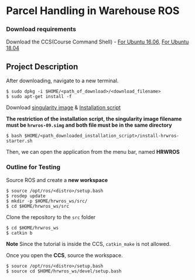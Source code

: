 # Parcel Handling in Warehouse ROS

### Download requirements
Download the CCS(Course Command Shell) - [For Ubuntu 16.06](https://courses.edx.org/assets/courseware/v1/4beeefd3ac34401321609d7697f9097f/asset-v1:DelftX+ROS1x+1T2020+type@asset+block/singularity-container_2.6.1-1_amd64_ubuntu_xenial16.04.deb), [For Ubuntu 18.04](https://courses.edx.org/assets/courseware/v1/626dbd92c8dd641c5657f8d9ec43ead2/asset-v1:DelftX+ROS1x+1T2020+type@asset+block/singularity-container_2.6.1-1_amd64_ubuntu_bionic18.04.deb)

## Project Description
After downloading, navigate to a new terminal.
```
$ sudo dpkg -i $HOME/<path_of_download>/<download_filename>
$ sudo apt-get install -f
```
Download [singularity image](https://surfdrive.surf.nl/files/index.php/s/pp59nr2PLr2QGNg/download) & [Installation script](https://courses.edx.org/assets/courseware/v1/7d7f9ae82dfbbf2be2ce126022e63811/asset-v1:DelftX+ROS1x+1T2020+type@asset+block/install-hrwros-starter.sh) 

**The restriction of the installation script, the singularity image filename must be `hrwros-09.simg` and both file must be in the same directory**

```
$ bash $HOME/<path_downloaded_installation_script>/install-hrwros-starter.sh
```

Then, we can open the application from the menu bar, named **HRWROS**

### Outline for Testing
Source ROS and create a **new workspace**
```
$ source /opt/ros/<distro>/setup.bash
$ rosdep update
$ mkdir -p $HOME/hrwros_ws/src/
$ cd $HOME/hrwros_ws/src
```
Clone the repository to the `src` folder
```
$ cd $HOME/hrwros_ws
$ catkin b
```
**Note** Since the tutorial is inside the CCS, `catkin_make` is not allowed.

Once you open the **CCS**, source the workspace.
```
$ source /opt/ros/<distro>/setup.bash
$ source cd $HOME/hrwros_ws/devel/setup.bash
```
